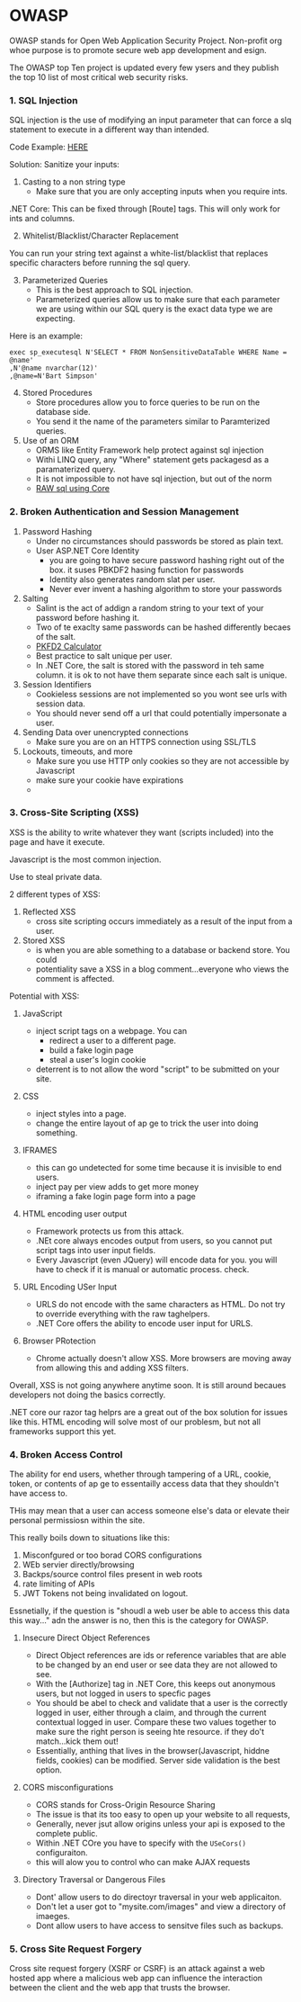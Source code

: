 # OWASP

OWASP stands for Open Web Application Security Project. 
Non-profit org whoe purpose is to promote secure web app development and esign. 

The OWASP top Ten project is updated every few ysers and 
they publish the top 10 list of most critical web security risks. 


### 1. SQL Injection
SQL injection is the use of 
modifying an input parameter that can force a slq statement
to execute in a different way than intended. 

Code Example: [HERE](https://dotnetcoretutorials.com/2017/10/11/owasp-top-10-asp-net-core-sql-injection/)

Solution: Sanitize your inputs:

1. Casting to a non string type
   - Make sure that you are only accepting inputs when you require ints. 

.NET Core:
This can be fixed through [Route] tags. 
This will only work for ints and columns. 

2. Whitelist/Blacklist/Character Replacement

You can run your string text against a white-list/blacklist that replaces
specific characters before running the sql query.

3. Parameterized Queries
   - This is the best approach to SQL injection. 
   - Parameterized queries allow us to make sure that each parameter we are using within our
  SQL query is the exact data type we are expecting. 

Here is an example:

```
exec sp_executesql N'SELECT * FROM NonSensitiveDataTable WHERE Name = @name'
,N'@name nvarchar(12)'
,@name=N'Bart Simpson'
```

4. Stored Procedures
    - Store procedures allow you to force queries to be run on the database side. 
    - You send it the name of the parameters similar to Paramterized queries.
5. Use of an ORM
   - ORMS like Entity Framework help protect against sql injection
   - Withi LINQ query, any "Where" statement gets packagesd as a paramaterized query. 
   - It is not impossible to not have sql injection, but out of the norm
   - [RAW sql using Core](https://docs.microsoft.com/en-us/ef/core/querying/raw-sql) 




### 2. Broken Authentication and Session Management

1. Password Hashing
   - Under no circumstances should passwords be stored as plain text. 
   - User ASP.NET Core Identity
     - you are going to have secure password hashing right out of the box. it suses PBKDF2 hasing function for passwords
     - Identity also generates random slat per user. 
     - Never ever invent a hashing algorithm to store your passwords
2. Salting
    - Salint is the act of addign a random string to your text of your password before hashing it.
    - Two of te exaclty same passwords can be hashed differently becaes of the salt.
    - [PKFD2 Calculator](https://asecuritysite.com/encryption/PBKDF2z)
    - Best practice to salt unique per user. 
    - In .NET Core, the salt is stored with the password in teh same column. it is 
    ok to not have them separate since each salt is unique. 
3. Session Identifiers
   - Cookieless sessions are not implemented so you wont see urls with session data.
   - You should never send off a url that could potentially impersonate a user.  
4. Sending Data over unencrypted connections
   - Make sure you are on an HTTPS connection using SSL/TLS
5. Lockouts, timeouts, and more
   - Make sure you use HTTP only cookies so they are not accessible by Javascript
   - make sure your cookie have expirations
   - 
### 3. Cross-Site Scripting (XSS)
XSS is the ability to write whatever they want (scripts included) into the page and have it execute. 

Javascript is the most common injection. 

Use to steal private data. 

2 different types of XSS:
1. Reflected XSS
   - cross site scripting occurs immediately as a result of the input from a user.
2. Stored XSS
    - is when you are able   something to a database or backend store. You could
    - potentiality save a XSS in a blog comment...everyone who views the comment is affected. 

Potential with XSS:
1. JavaScript
   - inject script tags on a webpage. You can
     - redirect a user to a different page. 
     - build a fake login page
     - steal a user's login cookie
   - deterrent is to not allow the word "script" to be submitted on your site. 
2. CSS
   - inject styles into a page. 
   - change the entire layout of ap ge to trick the user into doing something. 
3. IFRAMES
   - this can go undetected for some time because it is invisible to end users. 
   - inject pay per view adds to get more money
   - iframing a fake login page form into a page
4. HTML encoding user output
   - Framework protects us from this attack. 
   - .NEt core always encodes output from users, so you cannot put script tags into user input fields. 
   - Every Javascript (even JQuery) will encode data for you. you will have to check if it is manual or automatic process. check.
   
5. URL Encoding USer Input
   - URLS do not encode with the same characters as HTML. Do not try to override everything with 
   the raw taghelpers. 
   - .NET Core offers the ability to encode user input for URLS. 
6. Browser PRotection
   - Chrome actually doesn't allow XSS. More browsers are moving away from allowing this and adding XSS filters. 
 
Overall, XSS is not going anywhere anytime soon. 
It is still around becaues developers not doing the basics correctly. 

.NET core our razor tag helprs are a great out of the box solution for issues like this. 
HTML encoding will solve most of our problesm, but not all frameworks support this yet. 

### 4. Broken Access Control
The ability for end users, whether through tampering of a URL, cookie, token, or contents of ap ge
to essentailly access data that they shouldn't have access to. 

THis may mean that a user can access someone else's data or 
elevate their personal permissiosn within the site. 

This really boils down to situations like this:
1. Misconfgured or too borad CORS configurations
2. WEb servier directly/browsing
3. Backps/source control files present in web roots
4. rate limiting of APIs
5. JWT Tokens not being invalidated on logout. 

Essnetially, if the question is "shoudl a web user be able to access this data this way..." adn the 
answer is no, then this is the category for OWASP.

1. Insecure Direct Object References
   - Direct Object references are ids or reference variables that are able to be changed by an end user or see data
   they are not allowed to see.
   - With the [Authorize] tag in .NET Core, this keeps out anonymous users, but not logged in users to specfic pages
   - You should be abel to check and validate that a user is the correctly logged in user, either through a claim, and through the 
   current contextual logged in user. Compare these two values together to make sure the right person is seeing hte resource. if they do't match...kick them out!
   - Essentially, anthing that lives in the browser(Javascript, hiddne fields, cookies) can be modified. Server side validation is the best option. 

2. CORS misconfigurations
   - CORS stands for Cross-Origin Resource Sharing
   - The issue is that its too easy to open up your website to all requests, 
   - Generally, never jsut allow origins unless your api is exposed to the complete public.
   - Within .NET COre you have to specify with the `USeCors()` configuraiton. 
   - this will alow you to control who can make AJAX requests
3. Directory Traversal or Dangerous Files
   - Dont' allow users to do directoyr traversal in your web applicaiton. 
   - Don't let a user got to "mysite.com/images" and view a directory of imaeges. 
   - Dont allow users to have access to sensitve files such as backups. 
  
### 5. Cross Site Request Forgery
Cross site request forgery (XSRF or CSRF) is an attack against a web hosted app where
a malicious web app can influence the interaction between the client and the web app that trusts the browser. 



